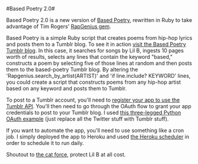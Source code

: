 #Based Poetry 2.0#

Based Poetry 2.0 is a new version of [Based Poetry](https://github.com/mehan/based-poetry), rewritten in Ruby to take advantage of Tim Rogers' [RapGenius gem](https://github.com/timrogers/rapgenius). 

Based Poetry is a simple Ruby script that creates poems from hip-hop lyrics and posts them to a Tumblr blog. To see it in action [visit the Based Poetry Tumblr blog](http://based-poetry.tumblr.com/). In this case, it searches for songs by Lil B, ingests 10 pages worth of results, selects any lines that contain the keyword "based," constructs a poem by selecting five of those lines at random and then posts them to the based-poetry Tumblr blog. By altering the 'Rapgenius.search_by_artist(ARTIST)' and 'if line.include? KEYWORD' lines, you could create a script that constructs poems from any hip-hop artist based on any keyword and posts them to Tumblr.  

To post to a Tumblr account, you'll need to [register your app to use the Tumblr API](http://www.tumblr.com/docs/en/api/v2). You'll then need to go through the OAuth flow to grant your app credentials to post to your Tumblr blog. I used [this three-legged Python OAuth example](https://github.com/simplegeo/python-oauth2#twitter-three-legged-oauth-example) (just replace all the Twitter stuff with Tumblr stuff).

If you want to automate the app, you'll need to use something like a cron job. I simply deployed the app to Heroku and used [the Heroku scheduler](https://addons.heroku.com/scheduler) in order to schedule it to run daily.

Shoutout to [the cat force](https://www.facebook.com/CatForceProtectLilBAndKekeAtAllCost), protect Lil B at all cost. 




